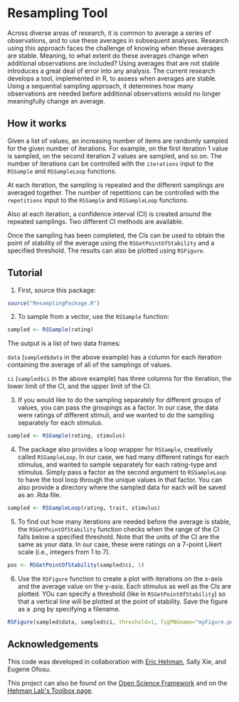 # Resampling Tool

Across diverse areas of research, it is common to average a series of observations, and to use these averages in subsequent analyses. Research using this approach faces the challenge of knowing when these averages are stable. Meaning, to what extent do these averages change when additional observations are included? Using averages that are not stable introduces a great deal of error into any analysis. The current research develops a tool, implemented in R, to assess when averages are stable. Using a sequential sampling approach, it determines how many observations are needed before additional observations would no longer meaningfully change an average.

## How it works

Given a list of values, an increasing number of items are randomly sampled for the given number of iterations. For example, on the first iteration 1 value is sampled, on the second iteration 2 values are sampled, and so on. The number of iterations can be controlled with the `iterations` input to the `RSSample` and `RSSampleLoop` functions.

At each iteration, the sampling is repeated and the different samplings are averaged together. The number of repetitions can be controlled with the `repetitions` input to the `RSSample` and `RSSampleLoop` functions.

Also at each iteration, a confidence interval (CI) is created around the repeated samplings. Two different CI methods are available.

Once the sampling has been completed, the CIs can be used to obtain the point of stability of the average using the `RSGetPointOfStability` and a specified threshold. The results can also be plotted using `RSFigure`.

## Tutorial

1. First, source this package:

```R
source("ResamplingPackage.R")
```

2. To sample from a vector, use the `RSSample` function:

```R
sampled <- RSSample(rating)
```

The output is a list of two data frames: 

`data` (`sampled$data` in the above example) has a column for each iteration containing the average of all of the samplings of values.

`ci` (`sampled$ci` in the above example) has three columns for the iteration, the lower limit of the CI, and the upper limit of the CI.

3. If you would like to do the sampling separately for different groups of values, you can pass the groupings as a factor. In our case, the data were ratings of different stimuli, and we wanted to do the sampling separately for each stimulus.

```R
sampled <- RSSample(rating, stimulus)
```

4. The package also provides a loop wrapper for `RSSample`, creatively called `RSSampleLoop`. In our case, we had many different ratings for each stimulus, and wanted to sample separately for each rating-type and stimulus. Simply pass a factor as the second argument to `RSSampleLoop` to have the tool loop through the unique values in that factor. You can also provide a directory where the sampled data for each will be saved as an .Rda file.

```R
sampled <- RSSampleLoop(rating, trait, stimulus)
```

5. To find out how many iterations are needed before the average is stable, the `RSGetPointOfStability` function checks when the range of the CI falls below a specified threshold. Note that the units of the CI are the same as your data. In our case, these were ratings on a 7-point Likert scale (i.e., integers from 1 to 7).

```R
pos <- RSGetPointOfStability(sampled$ci, 1)
```

6. Use the `RSFigure` function to create a plot with iterations on the x-axis and the average value on the y-axis. Each stimulus as well as the CIs are plotted. YOu can specify a threshold (like in `RSGetPointOfStability`) so that a vertical line will be plotted at the point of stability. Save the figure as a .png by specifying a filename.

```R
RSFigure(sampled$data, sampled$ci, threshold=1, figPNGname="myFigure.png")
```

## Acknowledgements

This code was developed in collaboration with [Eric Hehman](http://erichehman.com), Sally Xie, and Eugene Ofosu.

This project can also be found on the [Open Science Framework](https://osf.io/82dsj/) and on the [Hehman Lab's Toolbox page](http://hehmanlab.org/toolbox).
